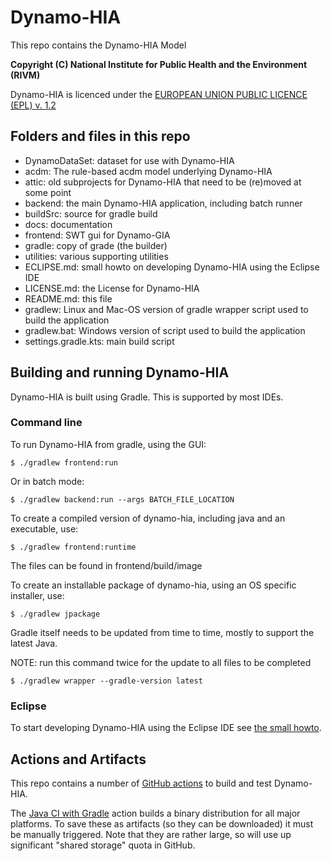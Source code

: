 # Dynamo-HIA

This repo contains the Dynamo-HIA Model

**Copyright (C) National Institute for Public Health and the Environment (RIVM)**

Dynamo-HIA is licenced under the [EUROPEAN UNION PUBLIC LICENCE (EPL) v. 1.2](LICENCE.md)

## Folders and files in this repo


- DynamoDataSet:	dataset for use with Dynamo-HIA
- acdm: The rule-based acdm model underlying Dynamo-HIA
- attic: old subprojects for Dynamo-HIA that need to be (re)moved at some point
- backend: the main Dynamo-HIA application, including batch runner
- buildSrc: source for gradle build
- docs: documentation
- frontend: SWT gui for Dynamo-GIA
- gradle: copy of grade (the builder)
- utilities: various supporting utilities
- ECLIPSE.md: small howto on developing Dynamo-HIA using the Eclipse IDE
- LICENSE.md: the License for Dynamo-HIA
- README.md: this file
- gradlew: Linux and Mac-OS version of gradle wrapper script used to build the application
- gradlew.bat: Windows version of script used to build the application
- settings.gradle.kts: main build script

## Building and running Dynamo-HIA

Dynamo-HIA is built using Gradle. This is supported by most IDEs.

### Command line

To run Dynamo-HIA from gradle, using the GUI:

`$ ./gradlew frontend:run`

Or in batch mode:

`$ ./gradlew backend:run --args BATCH_FILE_LOCATION`

To create a compiled version of dynamo-hia, including java and an executable, use:

`$ ./gradlew frontend:runtime`

The files can be found in frontend/build/image

To create an installable package of dynamo-hia, using an OS specific installer, use:

`$ ./gradlew jpackage`

Gradle itself needs to be updated from time to time, mostly to support the latest Java.

NOTE: run this command twice for the update to all files to be completed

`$ ./gradlew wrapper --gradle-version latest`

### Eclipse

To start developing Dynamo-HIA using the Eclipse IDE see [the small howto](ECLIPSE.md).

## Actions and Artifacts

This repo contains a number of [GitHub actions](https://github.com/Dynamo-HIA/dynamo-hia/actions) to build and test Dynamo-HIA.

The [Java CI with Gradle](https://github.com/Dynamo-HIA/dynamo-hia/actions/workflows/gradle.yml) action builds a binary distribution for all major platforms. To save these as artifacts (so they can be downloaded) it must be manually triggered. Note that they are rather large, so will use up significant "shared storage" quota in GitHub.
